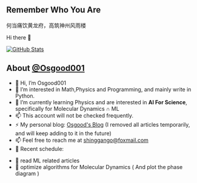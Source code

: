 <!---
Osgood001/Osgood001 is a ✨ special ✨ repository because its `README.md` (this file) appears on your GitHub profile.
You can click the Preview link to take a look at your changes.
--->

## Remember Who You Are
何当痛饮黄龙府，高筑神州风雨楼

 Hi there 👋

<a href="https://github.com/Osgood001">
  <img alt="GitHub Stats" src="https://github-readme-stats.vercel.app/api?username=Osgood001&show_icons=true&include_all_commits=true&count_private=true" />
</a>

<!-- <br>

<a href="https://github.com/osgood001">
  <img alt="Top Langs" src="https://github-readme-stats.vercel.app/api/top-langs/?username=Osgood001&layout=compact" />
</a>

<br> -->

## About [@Osgood001](https://github.com/Osgood001)

- 👋 Hi, I’m Osgood001
- 👀 I’m interested in Math,Physics and Programming, and mainly write in Python.
- 🌱 I’m currently learning Physics and are interested in **AI For Science**, specifically for Molecular Dynamics $\cap$ ML
- 📫 This account will not be checked frequently.
- ⚡ My personal blog: [Osgood's Blog](https://osgood001.github.io) (I removed all articles temporarily, and will keep adding to it in the future)
- 📫 Feel free to reach me at shinggango@foxmail.com
- 💠 Recent schedule: 
<!-- - 🎶 working on an accoustic project: simulate voice in the bathroom -->
  - 📜 read ML related articles
  - 🎠 optimize algorithms for Molecular Dynamics ( And plot the phase diagram )
<!--   - Survive the Final Exams -->
<!--   - Data Science with Python/Origin -->
<!--   - Realization of the main content in abstrac algbra text written by Alexei I Kostrikin. -->
<!--   - Realization of the main content in Quantum Mechanics(Griffiths Edition). -->
<!--   - Generate Data for Lattice QCD. -->
<!--   - Design Electron Optical Pathway with COMSOL. -->
<!--   - Build a interactive Web app with Javascript and Vue. -->
<!--   - Build Quantum Algorithms for Hatree-Fock Method. -->
<!--   - Take up learning Unity and build small games for fun.
<!--   - Social community research: Based on Bilibili and QQ zone. -->
<!--   - Read basics on AI,finance,Linguistic Acoustics. -->
